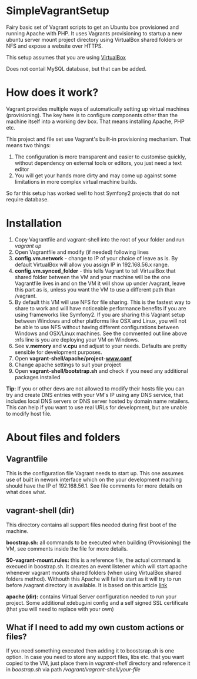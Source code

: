 SimpleVagrantSetup
==================

Fairy basic set of Vagrant scripts to get an Ubuntu box provisioned and running Apache with PHP. It uses Vagrants provisioning to startup a new ubuntu server mount project directory using VirtualBox shared folders or NFS and expose a website over HTTPS.

This setup assumes that you are using [VirtualBox](https://www.virtualbox.org/wiki/Downloads)

Does not contail MySQL database, but that can be added.

# How does it work?

Vagrant provides multiple ways of automatically setting up virtual machines (provisioning). The key here is to configure components other than the machine itself into a working dev box. That means installing Apache, PHP etc.

This project and file set use Vagrant's built-in provisioning mechanism. That means two things: 

1. The configuration is more transparent and easier to customise quickly, without dependency on external tools or editors, you just need a text editor
2. You will get your hands more dirty and may come up against some limitations in more complex virtual machine builds. 

So far this setup has worked well to host Symfony2 projects that do not require database.

# Installation

1. Copy Vagrantfile and vagrant-shell into the root of your folder and run *vagrant up*
2. Open Vagrantfile and modify (if needed) following lines
 1. **config.vm.network** - change to IP of your choice of leave as is. By default VirtualBox will allow you assign IP in 192.168.56.x range. 
 2. **config.vm.synced_folder** - this tells Vagrant to tell VirtualBox that shared folder between the VM and your machine will be the one Vagrantfile lives in and on the VM it will show up under /vagrant, leave this part as is, unless you want the VM to use a different path than /vagrant.
 3. By default this VM will use NFS for file sharing. This is the fastest way to share to work and will have noticeable performance benefits if you are using frameworks like Symfony2. If you are sharing this Vagrant setup between Windows and other platforms like OSX and Linux, you will not be able to use NFS without having different configurations between Windows and OSX/Linux machines. See the commented out line above :nfs line is you are deploying your VM on Windows.
 4. See **v.memory** and **v.cpu** and adjust to your needs. Defaults are pretty sensible for development purposes.
3. Open **vagrant-shell/apache/project-www.conf**
 1. Change apache settings to suit your project
5. Open **vagrant-shell/bootstrap.sh** and check if you need any additional packages installed

**Tip:** If you or other devs are not allowed to modify their hosts file you can try and create DNS entries with your VM's IP using any DNS service, that includes local DNS servers or DNS server hosted by domain name retailers. This can help if you want to use real URLs for development, but are unable to modify host file. 

# About files and folders

## Vagrantfile

This is the configuration file Vagrant needs to start up. This one assumes use of built in nework interface which on the your development maching should have the IP of 192.168.56.1. See file comments for more details on what does what.

## vagrant-shell (dir)

This directory contains all support files needed during first boot of the machine. 

**boostrap.sh:** all commands to be executed when building (Provisioning) the VM, see comments inside the file for more details.

**50-vagrant-mount.rules:** this is a reference file, the actual command is execued in boostrap.sh. It creates an event listener which will start apache whenever vagrant mounts shared folders (when using VirtualBox shared folders method). Withouth this Apache will fail to start as it will try to run before /vagrant directory is available. It is based on this article [link](http://razius.com/articles/launching-services-after-vagrant-mount/) 

**apache (dir):** contains Virtual Server configuration needed to run your project. Some additional xdebug.ini config and a self signed SSL certificate (that you will need to replace with your own)

## What if I need to add my own custom actions or files?

If you need something executed then adding it to boostsrap.sh is one option. In case you need to store any support files, libs etc. that you want copied to the VM, just place them in *vagrant-shell* directory and reference it in *boostrap.sh* via path */vagrant/vagrant-shell/your-file*





